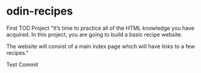 # odin-recipes
First TOD Project
"It’s time to practice all of the HTML knowledge you have acquired. In this project, you are going to build a basic recipe website.

The website will consist of a main index page which will have links to a few recipes."

Test Commit